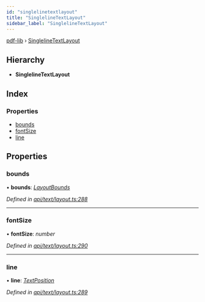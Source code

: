 ```yaml
---
id: "singlelinetextlayout"
title: "SinglelineTextLayout"
sidebar_label: "SinglelineTextLayout"
---
```


[pdf-lib](../index.md) › [SinglelineTextLayout](singlelinetextlayout.md)

## Hierarchy

* **SinglelineTextLayout**

## Index

### Properties

* [bounds](singlelinetextlayout.md#bounds)
* [fontSize](singlelinetextlayout.md#fontsize)
* [line](singlelinetextlayout.md#line)

## Properties

###  bounds

• **bounds**: *[LayoutBounds](layoutbounds.md)*

*Defined in [api/text/layout.ts:288](https://github.com/Hopding/pdf-lib/blob/e10290a/src/api/text/layout.ts#L288)*

___

###  fontSize

• **fontSize**: *number*

*Defined in [api/text/layout.ts:290](https://github.com/Hopding/pdf-lib/blob/e10290a/src/api/text/layout.ts#L290)*

___

###  line

• **line**: *[TextPosition](textposition.md)*

*Defined in [api/text/layout.ts:289](https://github.com/Hopding/pdf-lib/blob/e10290a/src/api/text/layout.ts#L289)*
